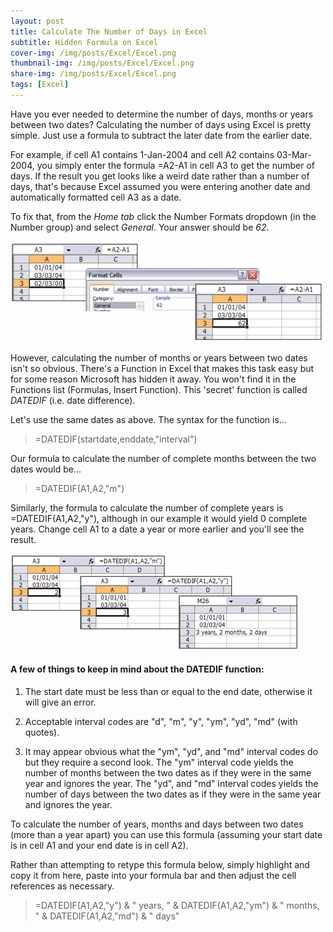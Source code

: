 ```yaml
---
layout: post
title: Calculate The Number of Days in Excel 
subtitle: Hidden Formula on Excel
cover-img: /img/posts/Excel/Excel.png
thumbnail-img: /img/posts/Excel/Excel.png
share-img: /img/posts/Excel/Excel.png
tags: [Excel]
---
```


Have you ever needed to determine the number of days, months or years between two dates? Calculating the number of days using Excel is pretty simple. Just use a formula to subtract the later date from the earlier date.

For example, if cell A1 contains 1-Jan-2004 and cell A2 contains 03-Mar-2004, you simply enter the formula =A2-A1 in cell A3 to get the number of days. If the result you get looks like a weird date rather than a number of days, that's because Excel assumed you were entering another date and automatically formatted cell A3 as a date.

To fix that, from the _Home tab_ click the Number Formats dropdown (in the Number group) and select _General_. Your answer should be *62*.

![Excel](/img/posts/Excel/Excel-IMG.jpg)

However, calculating the number of months or years between two dates isn't so obvious. There's a Function in Excel that makes this task easy but for some reason Microsoft has hidden it away. You won't find it in the Functions list (Formulas, Insert Function). This 'secret' function is called *DATEDIF* (i.e. date difference).

Let's use the same dates as above. The syntax for the function is...


> =DATEDIF(startdate,enddate,"interval")


Our formula to calculate the number of complete months between the two dates would be...


> =DATEDIF(A1,A2,"m")


Similarly, the formula to calculate the number of complete years is =DATEDIF(A1,A2,"y"), although in our example it would yield 0 complete years. Change cell A1 to a date a year or more earlier and you'll see the result.

![Excel](/img/posts/Excel/Excel-IMG2.png)

#### A few of things to keep in mind about the DATEDIF function:

1) The start date must be less than or equal to the end date, otherwise it will give an error.

2) Acceptable interval codes are "d", "m", "y", "ym", "yd", "md" (with quotes).

3) It may appear obvious what the "ym", "yd", and "md" interval codes do but they require a second look. The "ym" interval code yields the number of months between the two dates as if they were in the same year and ignores the year. The "yd", and "md" interval codes yields the number of days between the two dates as if they were in the same year and ignores the year.

To calculate the number of years, months and days between two dates (more than a year apart) you can use this formula (assuming your start date is in cell A1 and your end date is in cell A2).

Rather than attempting to retype this formula below, simply highlight and copy it from here, paste into your formula bar and then adjust the cell references as necessary.

> =DATEDIF(A1,A2,"y") & " years, " & DATEDIF(A1,A2,"ym") & " months, " & DATEDIF(A1,A2,"md") & " days"
